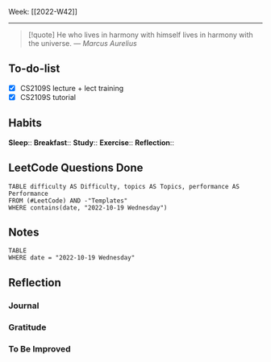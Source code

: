 Week: [[2022-W42]]
- - -
>[!quote]
> He who lives in harmony with himself lives in harmony with the universe.
> — <cite>Marcus Aurelius</cite>

## To-do-list
- [x] CS2109S lecture + lect training
- [x] CS2109S tutorial

## Habits
**Sleep**:: 
**Breakfast**::
**Study**:: 
**Exercise**:: 
**Reflection**:: 

## LeetCode Questions Done
```dataview
TABLE difficulty AS Difficulty, topics AS Topics, performance AS Performance
FROM (#LeetCode) AND -"Templates"
WHERE contains(date, "2022-10-19 Wednesday") 
```

## Notes
```dataview
TABLE
WHERE date = "2022-10-19 Wednesday"
```

## Reflection
### Journal
### Gratitude
### To Be Improved